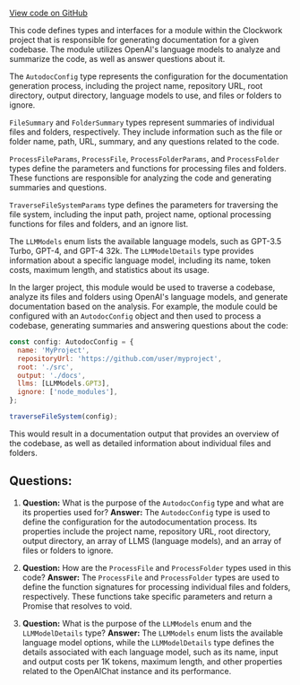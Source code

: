 [View code on GitHub](https://github.com/context-labs/autodoc/blob/master/src/types.ts)

This code defines types and interfaces for a module within the Clockwork project that is responsible for generating documentation for a given codebase. The module utilizes OpenAI's language models to analyze and summarize the code, as well as answer questions about it.

The `AutodocConfig` type represents the configuration for the documentation generation process, including the project name, repository URL, root directory, output directory, language models to use, and files or folders to ignore.

`FileSummary` and `FolderSummary` types represent summaries of individual files and folders, respectively. They include information such as the file or folder name, path, URL, summary, and any questions related to the code.

`ProcessFileParams`, `ProcessFile`, `ProcessFolderParams`, and `ProcessFolder` types define the parameters and functions for processing files and folders. These functions are responsible for analyzing the code and generating summaries and questions.

`TraverseFileSystemParams` type defines the parameters for traversing the file system, including the input path, project name, optional processing functions for files and folders, and an ignore list.

The `LLMModels` enum lists the available language models, such as GPT-3.5 Turbo, GPT-4, and GPT-4 32k. The `LLMModelDetails` type provides information about a specific language model, including its name, token costs, maximum length, and statistics about its usage.

In the larger project, this module would be used to traverse a codebase, analyze its files and folders using OpenAI's language models, and generate documentation based on the analysis. For example, the module could be configured with an `AutodocConfig` object and then used to process a codebase, generating summaries and answering questions about the code:

```javascript
const config: AutodocConfig = {
  name: 'MyProject',
  repositoryUrl: 'https://github.com/user/myproject',
  root: './src',
  output: './docs',
  llms: [LLMModels.GPT3],
  ignore: ['node_modules'],
};

traverseFileSystem(config);
```

This would result in a documentation output that provides an overview of the codebase, as well as detailed information about individual files and folders.
## Questions: 
 1. **Question:** What is the purpose of the `AutodocConfig` type and what are its properties used for?
   **Answer:** The `AutodocConfig` type is used to define the configuration for the autodocumentation process. Its properties include the project name, repository URL, root directory, output directory, an array of LLMS (language models), and an array of files or folders to ignore.

2. **Question:** How are the `ProcessFile` and `ProcessFolder` types used in this code?
   **Answer:** The `ProcessFile` and `ProcessFolder` types are used to define the function signatures for processing individual files and folders, respectively. These functions take specific parameters and return a Promise that resolves to void.

3. **Question:** What is the purpose of the `LLMModels` enum and the `LLMModelDetails` type?
   **Answer:** The `LLMModels` enum lists the available language model options, while the `LLMModelDetails` type defines the details associated with each language model, such as its name, input and output costs per 1K tokens, maximum length, and other properties related to the OpenAIChat instance and its performance.